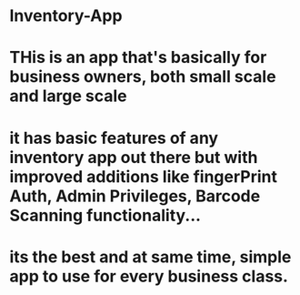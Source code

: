 # Inventory-App
# THis is an app that's basically for business owners, both small scale and large scale
# it has basic features of any inventory app out there but with improved additions like fingerPrint Auth, Admin Privileges, Barcode Scanning functionality...
# its the best and at same time, simple app to use for every business class.
